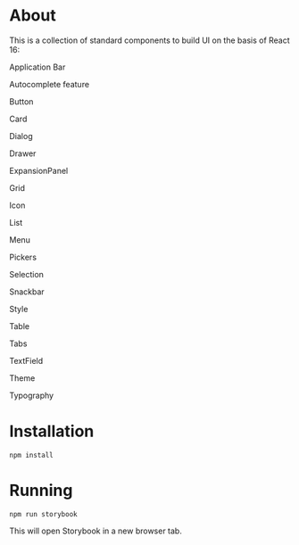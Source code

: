 About
======

This is a collection of standard components to build UI on the basis of React 16:

Application Bar <p/>
Autocomplete feature<p/>
Button <p/>
Card <p/>
Dialog <p/>
Drawer <p/>
ExpansionPanel <p/>
Grid <p/>
Icon <p/>
List <p/>
Menu <p/>
Pickers <p/>
Selection <p/>
Snackbar <p/>
Style <p/>
Table <p/>
Tabs <p/>
TextField <p/>
Theme <p/>
Typography <p/>


Installation
=============

```
npm install
```

Running
========

```
npm run storybook
```

This will open Storybook in a new browser tab. 

